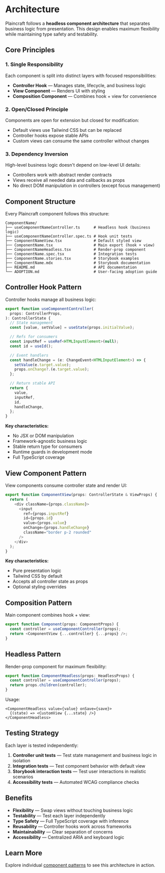# Architecture

Plaincraft follows a **headless component architecture** that separates business logic from presentation. This design enables maximum flexibility while maintaining type safety and testability.

## Core Principles

### 1. Single Responsibility

Each component is split into distinct layers with focused responsibilities:

- **Controller Hook** — Manages state, lifecycle, and business logic
- **View Component** — Renders UI with styling
- **Composition Component** — Combines hook + view for convenience

### 2. Open/Closed Principle

Components are open for extension but closed for modification:

- Default views use Tailwind CSS but can be replaced
- Controller hooks expose stable APIs
- Custom views can consume the same controller without changes

### 3. Dependency Inversion

High-level business logic doesn't depend on low-level UI details:

- Controllers work with abstract render contracts
- Views receive all needed data and callbacks as props
- No direct DOM manipulation in controllers (except focus management)

## Component Structure

Every Plaincraft component follows this structure:

```
ComponentName/
├── useComponentNameController.ts      # Headless hook (business logic)
├── useComponentNameController.spec.ts # Hook unit tests
├── ComponentNameView.tsx              # Default styled view
├── ComponentName.tsx                  # Main export (hook + view)
├── ComponentNameHeadless.tsx          # Render-prop component
├── ComponentName.spec.tsx             # Integration tests
├── ComponentName.stories.tsx          # Storybook examples
├── ComponentName.mdx                  # Storybook documentation
├── README.md                          # API documentation
└── ADOPTION.md                        # User-facing adoption guide
```

## Controller Hook Pattern

Controller hooks manage all business logic:

```typescript
export function useComponentController(
  props: ControllerProps,
): ControllerState {
  // State management
  const [value, setValue] = useState(props.initialValue);

  // Refs for consumers
  const inputRef = useRef<HTMLInputElement>(null);
  const id = useId();

  // Event handlers
  const handleChange = (e: ChangeEvent<HTMLInputElement>) => {
    setValue(e.target.value);
    props.onChange?.(e.target.value);
  };

  // Return stable API
  return {
    value,
    inputRef,
    id,
    handleChange,
  };
}
```

**Key characteristics:**

- No JSX or DOM manipulation
- Framework-agnostic business logic
- Stable return type for consumers
- Runtime guards in development mode
- Full TypeScript coverage

## View Component Pattern

View components consume controller state and render UI:

```typescript
export function ComponentView(props: ControllerState & ViewProps) {
  return (
    <div className={props.className}>
      <input
        ref={props.inputRef}
        id={props.id}
        value={props.value}
        onChange={props.handleChange}
        className="border p-2 rounded"
      />
    </div>
  );
}
```

**Key characteristics:**

- Pure presentation logic
- Tailwind CSS by default
- Accepts all controller state as props
- Optional styling overrides

## Composition Pattern

Main component combines hook + view:

```typescript
export function Component(props: ComponentProps) {
  const controller = useComponentController(props);
  return <ComponentView {...controller} {...props} />;
}
```

## Headless Pattern

Render-prop component for maximum flexibility:

```typescript
export function ComponentHeadless(props: HeadlessProps) {
  const controller = useComponentController(props);
  return props.children(controller);
}
```

Usage:

```tsx
<ComponentHeadless value={value} onSave={save}>
  {(state) => <CustomView {...state} />}
</ComponentHeadless>
```

## Testing Strategy

Each layer is tested independently:

1. **Controller unit tests** — Test state management and business logic in isolation
2. **Integration tests** — Test component behavior with default view
3. **Storybook interaction tests** — Test user interactions in realistic scenarios
4. **Accessibility tests** — Automated WCAG compliance checks

## Benefits

- **Flexibility** — Swap views without touching business logic
- **Testability** — Test each layer independently
- **Type Safety** — Full TypeScript coverage with inference
- **Reusability** — Controller hooks work across frameworks
- **Maintainability** — Clear separation of concerns
- **Accessibility** — Centralized ARIA and keyboard logic

## Learn More

Explore individual [component patterns](/patterns/) to see this architecture in action.
